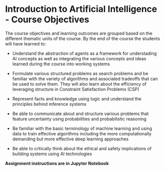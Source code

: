 # Introduction to Artificial Intelligence - Course Objectives

The course objectives and learning outcomes are grouped based on the different thematic units of the course. By the end of the course the students will have learned to:

- Understand the abstraction of agents as a framework for understading AI concepts as well as integrating the various concepts and ideas learned during the course into working systems
- Formulate various structured problems as search problems and be familiar with the variety of algorithms and associated tradeoffs that can be used to solve them. They will also learn about the efficiency of leveraging structure in Constraint Satisfaction Problems (CSP)
  
- Represent facts and knowledge using logic and understand the principles behind inference systems
  
- Be able to communicate about and structure various problems that feature uncertainty using probabilities and probabilistic reasoning
  
- Be familiar with the basic terminology of machine learning and using data to train effective algorithms including the more computationally demanding but more effective deep learning approaches
  
- Be able to critically think about the ethical and safety implications of building systems using AI technologies

**Assignment instructions are in Jupyter Notebook**
